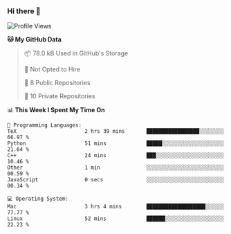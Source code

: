 ### Hi there 👋

<!--
**huayuan4396/huayuan4396** is a ✨ _special_ ✨ repository because its `README.md` (this file) appears on your GitHub profile.

Here are some ideas to get you started:

- 🔭 I’m currently working on ...
- 🌱 I’m currently learning ...
- 👯 I’m looking to collaborate on ...
- 🤔 I’m looking for help with ...
- 💬 Ask me about ...
- 📫 How to reach me: ...
- 😄 Pronouns: ...
- ⚡ Fun fact: ...
-->

<!--START_SECTION:waka-->
![Profile Views](http://img.shields.io/badge/Profile%20Views-0-blue)

**🐱 My GitHub Data** 

> 📦 78.0 kB Used in GitHub's Storage 
 > 
> 🚫 Not Opted to Hire
 > 
> 📜 8 Public Repositories 
 > 
> 🔑 10 Private Repositories 
 > 
📊 **This Week I Spent My Time On** 

```text
💬 Programming Languages: 
TeX                      2 hrs 39 mins       █████████████████░░░░░░░░   66.97 % 
Python                   51 mins             █████░░░░░░░░░░░░░░░░░░░░   21.64 % 
C++                      24 mins             ███░░░░░░░░░░░░░░░░░░░░░░   10.46 % 
Other                    1 min               ░░░░░░░░░░░░░░░░░░░░░░░░░   00.59 % 
JavaScript               0 secs              ░░░░░░░░░░░░░░░░░░░░░░░░░   00.34 % 

💻 Operating System: 
Mac                      3 hrs 4 mins        ███████████████████░░░░░░   77.77 % 
Linux                    52 mins             ██████░░░░░░░░░░░░░░░░░░░   22.23 % 
```


<!--END_SECTION:waka-->
